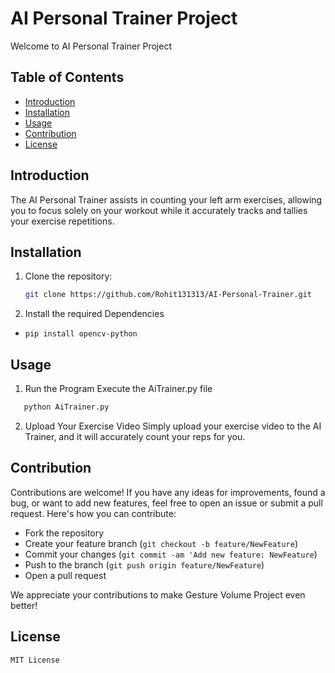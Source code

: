 # AI Personal Trainer Project

Welcome to AI Personal Trainer Project

## Table of Contents

- [Introduction](#introduction)
- [Installation](#installation)
- [Usage](#usage)
- [Contribution](#contribution)
- [License](#license)

## Introduction

The AI Personal Trainer assists in counting your left arm exercises, allowing you to focus solely on your workout while it accurately tracks and tallies your exercise repetitions.

## Installation

1. Clone the repository:
   ```bash
   git clone https://github.com/Rohit131313/AI-Personal-Trainer.git

2. Install the required Dependencies
- `pip install opencv-python`

## Usage
1. Run the Program
Execute the AiTrainer.py file
```python
   python AiTrainer.py
```
2. Upload Your Exercise Video
Simply upload your exercise video to the AI Trainer, and it will accurately count your reps for you.

## Contribution
Contributions are welcome! If you have any ideas for improvements, found a bug, or want to add new features, feel free to open an issue or submit a pull request. Here's how you can contribute:

- Fork the repository
- Create your feature branch (`git checkout -b feature/NewFeature`)
- Commit your changes (`git commit -am 'Add new feature: NewFeature`)
- Push to the branch (`git push origin feature/NewFeature`)
- Open a pull request

We appreciate your contributions to make Gesture Volume Project even better!

## License
`MIT License`